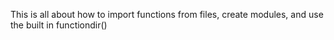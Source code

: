 This is all about how to import functions from files, create modules, and use the built in functiondir()
